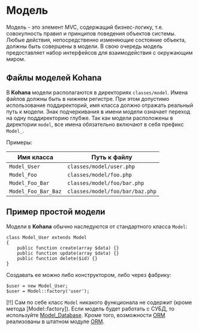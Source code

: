 # Модель

Модель - это элемент MVC, содержащий бизнес-логику, т.е. совокупность правил и принципов поведения объектов системы. Любые
 действия, непосредственно изменяющие состояние объекта, должны быть совершены в модели. В свою очередь модель предоставляет
 набор интерфейсов для взаимодействия с окружающим миром.

## Файлы моделей Kohana

В **Kohana** модели располагаются в директориях `classes/model`. Имена файлов должны быть в нижнем регистре. При этом
 допустимо использование поддиректорий, имя класса должно отражать реальный путь к модели. Знак подчеркивания в имени
 модели означает переход на одну поддиректорию глубже. Так как модели расположены в директории `model`, все имена обязательно
 включают в себя префикс `Model_`.

Примеры:

 Имя класса           | Путь к файлу
--------------------- | -----------------------------------------
 `Model_User`         | `classes/model/user.php`
 `Model_Foo`          | `classes/model/foo.php`
 `Model_Foo_Bar`      | `classes/model/foo/bar.php`
 `Model_Foo_Bar_Baz`  | `classes/model/foo/bar/baz.php`

## Пример простой модели

Модели в **Kohana** обычно наследуются от стандартного класса `Model`:

    class Model_User extends Model
    {
        public function create(array $data) {}
        public function update(array $data) {}
        public function delete($id) {}
    }

Создавать ее можно либо конструктором, либо через фабрику:

    $user = new Model_User;
    $user = Model::factory('user');

[!!] Сам по себе класс `Model` никакого функционала не содержит (кроме метода [Model::factory]). Если модель будет работать
 с СУБД, то используйте [Model_Database](database/model). Кроме того, возможности [ORM](http://ru.wikipedia.org/wiki/ORM)
 реализованы в штатном модуле [ORM](orm/intro).


